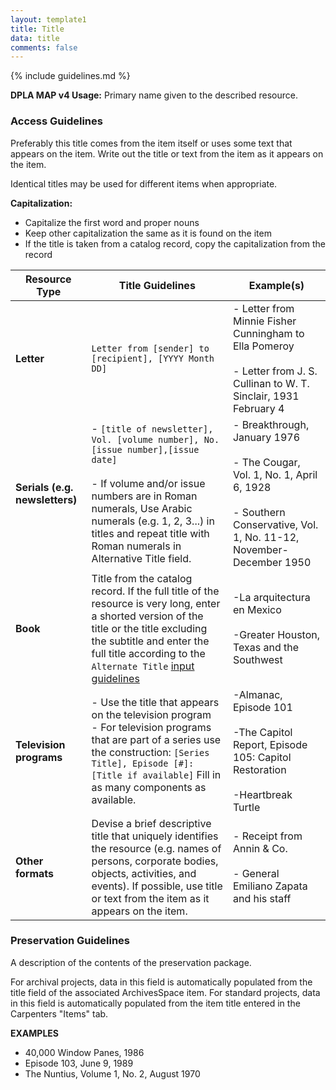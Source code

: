 ```yaml
---
layout: template1
title: Title
data: title
comments: false
---
```


{% include guidelines.md %}

**DPLA MAP v4 Usage:** Primary name given to the described resource.

### Access Guidelines

Preferably this title comes from the item itself or uses some text that appears on the item. Write out the title or text from the item as it appears on the item.

Identical titles may be used for different items when appropriate.

__Capitalization:__

 - Capitalize the first word and proper nouns
 - Keep other capitalization the same as it is found on the item
 - If the title is taken from a catalog record, copy the capitalization from the record

Resource Type | Title Guidelines | Example(s)
--------------|------------------|-----------
__Letter__ | `Letter from [sender] to [recipient], [YYYY Month DD]` | - Letter from Minnie Fisher Cunningham to Ella Pomeroy <br /> <br /> - Letter from J. S. Cullinan to W. T. Sinclair, 1931 February 4
__Serials (e.g. newsletters)__ |- `[title of newsletter], Vol. [volume number], No. [issue number],[issue date]` <br /> <br /> - If volume and/or issue numbers are in Roman numerals, Use Arabic numerals (e.g. 1, 2, 3...) in titles and repeat title with Roman numerals in Alternative Title field. | - Breakthrough, January 1976 <br /> <br /> - The Cougar, Vol. 1, No. 1, April 6, 1928 <br /> <br /> - Southern Conservative, Vol. 1, No. 11-12, November-December 1950
__Book__ | Title from the catalog record. If the full title of the resource is very long, enter a shorted version of the title or the title excluding the subtitle and enter the full title according to the `Alternate Title` [input guidelines](https://vocab.lib.uh.edu/bcdams-map/guidelines/alternative)  | -La arquitectura en Mexico <br /> <br /> -Greater Houston, Texas and the Southwest
__Television programs__ | - Use the title that appears on the television program <br /> - For television programs that are part of a series use the construction: `[Series Title], Episode [#]: [Title if available]` Fill in as many components as available. | -Almanac, Episode 101 <br /> <br /> -The Capitol Report, Episode 105: Capitol Restoration <br /> <br /> -Heartbreak Turtle
__Other formats__ | Devise a brief descriptive title that uniquely identifies the resource (e.g. names of persons, corporate bodies, objects, activities, and events). If possible, use title or text from the item as it appears on the item. | - Receipt from Annin & Co. <br /> <br /> - General Emiliano Zapata and his staff


### Preservation Guidelines

A description of the contents of the preservation package.

For archival projects, data in this field is automatically populated from the title field of the associated ArchivesSpace item. For standard projects, data in this field is automatically populated from the item title entered in the Carpenters "Items" tab.

__EXAMPLES__

- 40,000 Window Panes, 1986
- Episode 103, June 9, 1989
- The Nuntius, Volume 1, No. 2, August 1970
